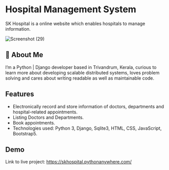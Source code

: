 
# Hospital Management System

SK Hospital is a online website which enables hospitals to manage information.

![Screenshot (29)](https://user-images.githubusercontent.com/105106551/190357289-8b1ad679-f9ba-4d06-859c-b03dd1582a73.png)



## 🚀 About Me
I’m a Python | Django developer based in Trivandrum, Kerala, curious to learn more about developing scalable distributed systems, loves problem solving and cares about writing readable as well as maintainable code.


## Features

- Electronically record and store information of doctors,
  departments and hospital-related appointments.
- Listing Doctors and Departments.
- Book appointments.
- Technologies used: Python 3, Django, Sqlite3, HTML, CSS,
  JavaScript, Bootstrap5.


## Demo

Link to live project:
https://skhospital.pythonanywhere.com/


